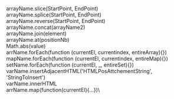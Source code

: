 arrayName.slice(StartPoint, EndPoint)\
arrayName.splice(StartPoint, EndPoint)\
arrayName.reverse(StartPoint, EndPoint)\
arrayName.concat(arrayName2)\
arrayName.join(element)\
arrayName.at(positionNb)\
Math.abs(value)\
arrName.forEach(function (currentEl, currentindex, entireArray){})\
mapName.forEach(function (currentEl, currentindex, entireMap){})\
setName.forEach(function (currentEl, \_, entireSet){})\
varName.insertAdjacentHTML('HTMLPosAttchementString', 'StringToInsert')\
varName.innerHTML\
arrName.map(function(currentEl){...})\
